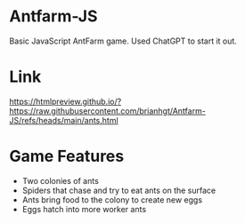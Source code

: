 # Antfarm-JS
Basic JavaScript AntFarm game. Used ChatGPT to start it out.
# Link
https://htmlpreview.github.io/?https://raw.githubusercontent.com/brianhgt/Antfarm-JS/refs/heads/main/ants.html

# Game Features
* Two colonies of ants
* Spiders that chase and try to eat ants on the surface
* Ants bring food to the colony to create new eggs
* Eggs hatch into more worker ants
